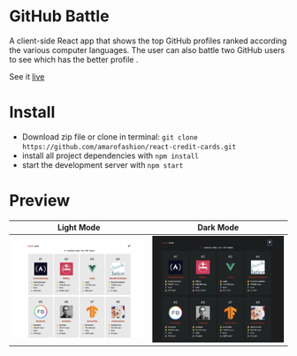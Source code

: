 # GitHub Battle

A client-side React app that shows the top GitHub profiles ranked according the various computer languages.  The user can also battle two GitHub users to see which has the better profile .

See it [live](https://frosty-williams-207395.netlify.app/)

# Install
* Download zip file or clone in terminal: `git clone https://github.com/amarofashion/react-credit-cards.git`
* install all project dependencies with `npm install`
* start the development server with `npm start`


# Preview

Light Mode  | Dark Mode
------------- | -------------
![App image1](./images/1a.png)  | ![App image1](./images/1b.png)

